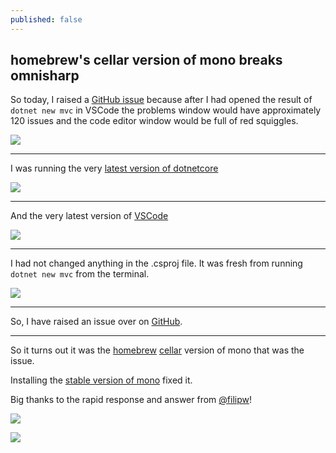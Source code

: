 ```yaml
---
published: false
---
```

## homebrew's cellar version of mono breaks omnisharp

So today, I raised a [GitHub issue](https://github.com/OmniSharp/omnisharp-vscode/issues/3477) because after I had opened the result of `dotnet new mvc` in VSCode the problems window would have approximately 120 issues and the code editor window would be full of red squiggles.

![](https://pbs.twimg.com/media/EMJhNcRXkAEgE_-.jpg)

---

I was running the very [latest version of dotnetcore](https://dotnet.microsoft.com/download/dotnet-core/3.0)

![](https://pbs.twimg.com/media/EMJhyLSWwAIxryE.png)

---

And the very latest version of [VSCode](https://code.visualstudio.com/)

![](https://pbs.twimg.com/media/EMJiAp1WoAA5Y6-.png)

---

I had not changed anything in the .csproj file. It was fresh from running `dotnet new mvc` from the terminal.

![](https://pbs.twimg.com/media/EMOFqFlX0AA2KFt.jpg)

---

So,  I have raised an issue over on [GitHub](https://github.com/OmniSharp/omnisharp-vscode/issues/3477).

---

So it turns out it was the [homebrew](https://brew.sh/) [cellar](https://docs.brew.sh/Formula-Cookbook) version of mono that was the issue. 

Installing the [stable version of mono](https://www.mono-project.com/download/stable/) fixed it. 

Big thanks to the rapid response and answer from [@filipw](https://github.com/filipw)! 


![](https://pbs.twimg.com/media/EMOMjtmXkAA6BG7.png)


![](https://pbs.twimg.com/media/EMOMjtiW4AAKpZ2.png)
